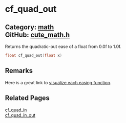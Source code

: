 [](../header.md ':include')

# cf_quad_out

Category: [math](/api_reference?id=math)  
GitHub: [cute_math.h](https://github.com/RandyGaul/cute_framework/blob/master/include/cute_math.h)  
---

Returns the quadratic-out ease of a float from 0.0f to 1.0f.

```cpp
float cf_quad_out(float x)
```

## Remarks

Here is a great link to [visualize each easing function](https://easings.net/).

## Related Pages

[cf_quad_in](/math/cf_quad_in.md)  
[cf_quad_in_out](/math/cf_quad_in_out.md)  
